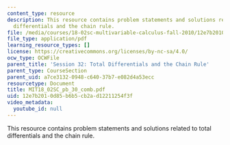 ```yaml
---
content_type: resource
description: This resource contains problem statements and solutions related to total
  differentials and the chain rule.
file: /media/courses/18-02sc-multivariable-calculus-fall-2010/12e7b2010d85b6b5cb2ad12211254f3f_MIT18_02SC_pb_30_comb.pdf
file_type: application/pdf
learning_resource_types: []
license: https://creativecommons.org/licenses/by-nc-sa/4.0/
ocw_type: OCWFile
parent_title: 'Session 32: Total Differentials and the Chain Rule'
parent_type: CourseSection
parent_uid: a7ce3132-0948-c640-37b7-e082d4a53ecc
resourcetype: Document
title: MIT18_02SC_pb_30_comb.pdf
uid: 12e7b201-0d85-b6b5-cb2a-d12211254f3f
video_metadata:
  youtube_id: null
---
```

This resource contains problem statements and solutions related to total differentials and the chain rule.